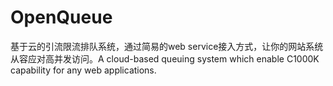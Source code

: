 # OpenQueue
基于云的引流限流排队系统，通过简易的web service接入方式，让你的网站系统从容应对高并发访问。A cloud-based queuing system which enable C1000K capability for any web applications.
